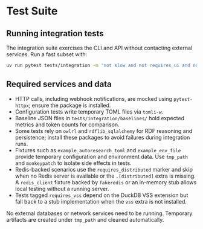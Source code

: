 # Test Suite

## Running integration tests

The integration suite exercises the CLI and API without contacting
external services. Run a fast subset with:

```bash
uv run pytest tests/integration -m 'not slow and not requires_ui and not requires_vss'
```

## Required services and data

- HTTP calls, including webhook notifications, are mocked using
  `pytest-httpx`; ensure the package is installed.
- Configuration tests write temporary TOML files via `tomli-w`.
- Baseline JSON files in `tests/integration/baselines/` hold expected
  metrics and token counts for comparison.
- Some tests rely on `owlrl` and `rdflib_sqlalchemy` for RDF reasoning and
  persistence; install these packages to avoid failures during integration runs.
- Fixtures such as `example_autoresearch_toml` and `example_env_file` provide
  temporary configuration and environment data. Use `tmp_path` and
  `monkeypatch` to isolate side effects in tests.
- Redis-backed scenarios use the `requires_distributed` marker and skip when
  no Redis server is available or the `.[distributed]` extra is missing.
  A `redis_client` fixture backed by `fakeredis` or an in-memory stub allows
  local testing without a running server.
- Tests tagged `requires_vss` depend on the DuckDB VSS extension but fall back
  to a stub implementation when the `vss` extra is not installed.

No external databases or network services need to be running. Temporary
artifacts are created under `tmp_path` and cleaned automatically.


